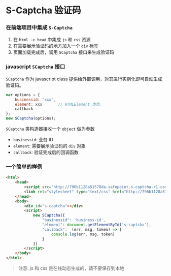 # S-Captcha 验证码


### 在前端项目中集成 `S-Captcha`

1. 在 `html -> head` 中集成 `js` 和 `css` 资源
2. 在需要展示验证码的地方加入一个 `div` 标签
3. 页面加载完成后，调用 `SCaptcha` 接口来生成验证码

### javascript `SCaptcha` 接口

`SCaptcha` 作为 javascript class 提供给外部调用，对其进行实例化即可自动生成验证码。

```javascript
var options = { 
    businessid: "xxx",
    element: xxx       // HTMLElement 类型，
    callback
};
new SCaptcha(options);
```

`SCaptcha` 类构造器接收一个 `object` 做为参数

- `businessid`: 业务 ID
- `element`: 需要展示验证码的 `div` 对象
- `callback`: 验证完成后的回调函数



### 一个简单的样例

```html
<html>
    <head>
        <script src="http://796b1128a51578da.safepoint.s-captcha-r1.com/v1/static/web.js"></script>
        <link rel="stylesheet" type="text/css" href="http://796b1128a51578da.safepoint.s-captcha-r1.com/v1/static/web.css">
    </head>
    <body>
        <div id="s-captcha"></div>
        <script>
            new SCaptcha({
                "businessid": 'business-id', 
                "element": document.getElementById('s-captcha'),
                "callback":  (err, msg, token) => {
                    console.log(err, msg, token)
                }
            })
        </script>
    </body>
</html>
```

> 注意: js 和 css 是在线动态生成的，请不要保存到本地
